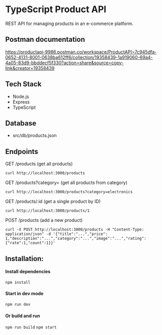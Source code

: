 # TypeScript Product API

REST API for managing products in an e-commerce platform.

## Postman documentation
https://productapi-9986.postman.co/workspace/ProductAPI~7c945dfa-0652-4131-8001-0638ba612ff6/collection/19358439-1a919060-69a4-4a05-83d9-bbddecf5f330?action=share&source=copy-link&creator=19358439

## Tech Stack
- Node.js
- Express
- TypeScript

## Database
- src/db/products.json

## Endpoints

GET /products (get all products)

`curl http://localhost:3000/products`

GET /products?category= (get all products from category)

`curl http://localhost:3000/products?category=electronics`

GET /products/:id (get a single product by ID)

`curl http://localhost:3000/products/1`

POST /products (add a new product)

`curl -X POST http://localhost:3000/products -H "Content-Type: application/json" -d '{"title":"...","price": 1,"description":"...","category":"...","image":"...","rating":{"rate":1,"count":1}}'`

## Installation:

#### Install dependencies
`npm install`

#### Start in dev mode
`npm run dev`

#### Or build and run
`npm run build`
`npm start`
